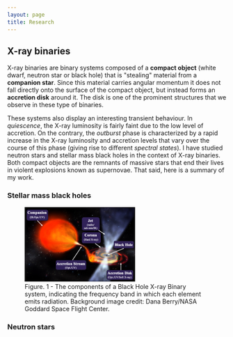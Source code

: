 ```yaml
---
layout: page
title: Research
---
```


<h2> X-ray binaries </h2>

X-ray binaries are binary systems composed of a <strong>compact object</strong> (white dwarf, neutron star or black hole) that is "stealing" material from a <strong>companion star</strong>. Since this material carries angular momentum it does not fall directly onto the surface of the compact object, but instead forms an <strong>accretion disk</strong> around it. The disk is one of the prominent structures that we observe in these type of binaries.

These systems also display an interesting transient behaviour. In <em>quiescence</em>, the X-ray luminosity is fairly faint due to the low level of accretion. On the contrary, the <em>outburst</em> phase is characterized by a rapid increase in the X-ray luminosity and accretion levels that vary over the course of this phase (giving rise to different <em>spectral states</em>). I have studied neutron stars and stellar mass black holes in the context of X-ray binaries. Both compact objects are the remnants of massive stars that end their lives in violent explosions known as supernovae. That said, here is a summary of my work.

<h3> Stellar mass black holes </h3>

<figure>
  <img src="https://github.com/csechiburu/csechiburu.github.io/blob/main/Images/XRB.png?raw=true" alt="XRB" class="align-center" style="width:60%">
  <figcaption>Figure. 1 - The components of a Black Hole X-ray Binary system, indicating the frequency band in which each element emits radiation. Background image credit: Dana
Berry/NASA Goddard Space Flight Center.</figcaption>
</figure>




<h3> Neutron stars </h3>

<!-- The fundamental difference between BHs and NSs is that neutron stars can be observed directly. In quiescence, the X-ray emission is dominated by the star and not the disk, so we can characterize its surface emission!

<strong> What can we learn? </strong>

NSs are one of the most extreme objects in the Universe. Particularly in their cores, densities overcome that of the nucleus of an atom. Since those conditions are difficult to reproduce on Earth, NSs provide a unique place to study the behaviour of matter at such extreme densities. Measuring the macroscopic properties of neutron stars, such as their mass and radius, is helpful to constrain the equation of state of ultra-dense matter. One promising method to constrain neutron star radii consists of the study of low-mass X-ray binaries in quiescence (qLMXB), i.e., during periods of low accretion levels. In quiescence, we can model the surface emission as a single-composition atmosphere dominated by light elements. 

<strong> My work </strong>

I used <em>Chandra</em> X-ray observations of the globular cluster M30, which hosts a qLMXB. With this data we were able to characterize the thermal emission of the NS with light-element composition atmosphere models (hydrogen or helium), and from there constrain the mass-radius relation for both models. -->
 

